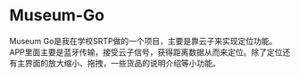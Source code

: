 # Museum-Go
Museum Go是我在学校SRTP做的一个项目，主要是靠云子来实现定位功能。APP里面主要是蓝牙传输，接受云子信号，获得距离数据从而来定位。除了定位还有主界面的放大缩小、拖拽，一些货品的说明介绍等小功能。
